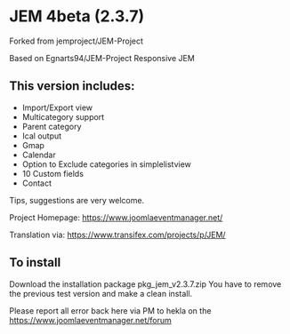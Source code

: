 # JEM 4beta (2.3.7)

Forked from jemproject/JEM-Project

Based on Egnarts94/JEM-Project Responsive JEM

## This version includes:
- Import/Export view
- Multicategory support
- Parent category
- Ical output
- Gmap
- Calendar
- Option to Exclude categories in simplelistview
- 10 Custom fields
- Contact

Tips, suggestions are very welcome.

Project Homepage: https://www.joomlaeventmanager.net/

Translation via:  https://www.transifex.com/projects/p/JEM/

## To install
Download the installation package pkg_jem_v2.3.7.zip
You have to remove the previous test version and make a clean install.

Please report all error back here via PM to hekla on the https://www.joomlaeventmanager.net/forum